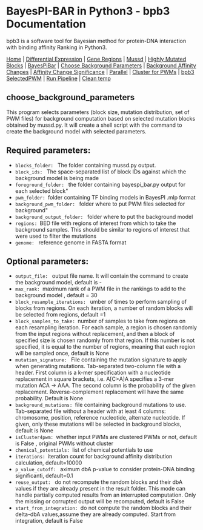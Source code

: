 # BayesPI-BAR in Python3 - bpb3 Documentation

bpb3 is a software tool for Bayesian method for protein-DNA interaction with binding affinity Ranking in Python3.


[Home](index.md) | [Differential Expression](differential_expression.md) | [Gene Regions](gene_regions.md) | [Mussd](mussd.md) | [Highly Mutated Blocks](highly_mutated_blocks.md) | [BayesPiBar](bayespi_bar.md) | [Choose Background Parameters](choose_background_parameters.md) | [Background Affinity Changes](background_affinity_changes.md) | [Affinity Change Significance](affinity_change_significance_test.md) | [Parallel](parallel.md) | [Cluster for PWMs](make_cluster4pwm.md) | [bpb3 SelectedPWM](bpb3selectedPWM.md) | [Run Pipeline](run_pipeline.md) | [Clean temp](clean_tmp.md) 


## choose_background_parameters
<p>This program selects parameters (block size, mutation distribution, set of PWM files) for background computation based on selected mutation blocks obtained by mussd.py. It will create a shell script with the command to create the background model with selected parameters.</p>




 ## Required parameters:
<ul>
    <li><code>blocks_folder: </code> The folder containing mussd.py output.</li>
<li><code>block_ids: </code> The space-separated list of block IDs against which the background model is being made</li>
  <li><code>foreground_folder: </code> the folder containing bayespi_bar.py output for each selected block"</li>
<li><code>pwm_folder: </code>folder containing TF binding models in BayesPI .mlp format</li>
  <li><code>background_pwm_folder: </code> folder where to put PWM files selected for background"</li>
    <li><code>background_output_folder: </code> folder where to put the background model</li>
<li><code>regions: </code>BED file with regions of interest from which to take the background samples. This should be similar to regions of interest that were used to filter the mutations</li>
  <li><code>genome: </code> reference genome in FASTA format</li>


</ul>


## Optional parameters:
<ul>
  
  <li><code>output_file: </code> output file name. It will contain the command to create the background model, default is -</li>
<li><code>max_rank: </code>maximum rank of a PWM file in the rankings to add to the background model , default = 30</li>
  <li><code>block_resample_iterations: </code> umber of times to perform sampling of blocks from regions. On each iteration, a number of random blocks will be selected from regions, default =1</li>
<li><code>block_samples_to_take: </code>number of samples to take from regions on each resampling iteration. For each sample, a region is chosen randomly from the input regions without replacement, and then a block of specified size is chosen randomly from that region. If this number is not specified, it is equal to the number of regions, meaning that each region will be sampled once, default is None</li>
  <li><code>mutation_signature: </code> File containing the mutation signature to apply when generating mutations. Tab-separated two-column file with a header. First column is a k-mer specification with a nucleotide replacement in square brackets, i.e. A[C>A]A specifies a 3-mer mutation ACA -> AAA. The second column is the probability of the given replacement. Reverse-complement replacement will have the same probability. Default is None</li>  

 <li><code>background_mutations: </code>file containing background mutations to use. Tab-separated file without a header with at least 4 columns: chromosome, position, reference nucleotide, alternate nucleotide. If given, only these mutations will be selected in background blocks, default is None </li>
<li><code>isCluster4pwm: </code>whether input PWMs are clustered PWMs or not, default is False , original PWMs without cluster</li>
  <li><code>chemical_potentials: </code>list of chemical potentials to use </li>
<li><code>iterations: </code>iteration count for background affinity distribution calculation, default=10000</li>
  <li><code>p_value_cutoff: </code> aximum dbA p-value to consider protein-DNA binding significanti, default=0.1</li>
  <li><code>reuse_output: </code> do not recompute the random blocks and their dbA values if they are already present in the result folder. This mode can handle partially computed results from an interrupted computation. Only the missing or corrupted output will be recomputed, default is False</li>
<li><code>start_from_integration: </code>do not compute the random blocks and their delta-dbA values,assume they are already computed. Start from integration, default is False</li>
</ul>

